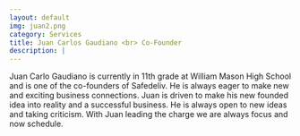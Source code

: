```yaml
---
layout: default
img: juan2.png
category: Services
title: Juan Carlos Gaudiano <br> Co-Founder
description: |
---
```

  Juan Carlo Gaudiano is currently in 11th grade at William Mason High School and is one of the co-founders of Safedeliv. He is always eager to make new and exciting business connections. Juan is driven to make his new founded idea into reality and a successful business. He is always open to new ideas and taking criticism. With Juan leading the charge we are always focus and now schedule.
